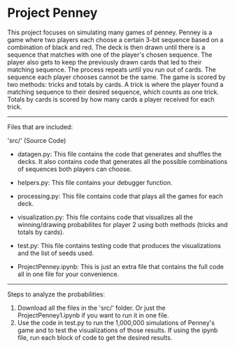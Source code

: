 # Project Penney

This project focuses on simulating many games of penney. Penney is a game where two players each choose a certain 3-bit sequence based on a combination of black and red. The deck is then drawn until there is a sequence that matches with one of the player's chosen sequence. The player also gets to keep the previously drawn cards that led to their matching sequence. The process repeats until you run out of cards. The sequence each player chooses cannot be the same. The game is scored by two methods: tricks and totals by cards. A trick is where the player found a matching sequence to their desired sequence, which counts as one trick. Totals by cards is scored by how many cards a player received for each trick.

---

Files that are included:

'src/' (Source Code)

- datagen.py: This file contains the code that generates and shuffles the decks. It also contains code that generates all the possible combinations of sequences both players can choose.

- helpers.py: This file contains your debugger function.

- processing.py: This file contains code that plays all the games for each deck.

- visualization.py: This file contains code that visualizes all the winning/drawing probabilites for player 2 using both methods (tricks and totals by cards).
- test.py: This file contains testing code that produces the visualizations and the list of seeds used.
- ProjectPenney.ipynb: This is just an extra file that contains the full code all in one file for your convenience.

---

Steps to analyze the probabilities:

1. Download all the files in the 'src/' folder. Or just the ProjectPenney1.ipynb if you want to run it in one file.
2. Use the code in test.py to run the 1,000,000 simulations of Penney's game and to test the visualizations of those results. If using the ipynb file, run each block of code to get the desired results.
